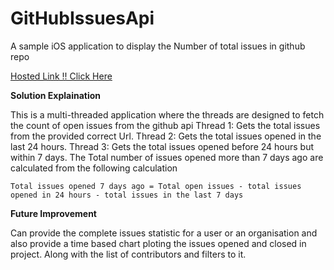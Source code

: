# GitHubIssuesApi
A sample iOS application to display the Number of total issues in github repo

[Hosted Link !! Click Here](https://appetize.io/app/3jdtwcgwyj6vvhda7532v4m6mm?device=iphone5s&scale=100&orientation=portrait&osVersion=9.2)

**Solution Explaination**

This is a multi-threaded application where the threads are designed to fetch the count of open issues from the github api
Thread 1: Gets the total issues from the provided correct Url.
Thread 2: Gets the total issues opened in the last 24 hours.
Thread 3: Gets the total issues opened before 24 hours but within 7 days.
The Total number of issues opened more than 7 days ago are calculated from the following calculation
```
Total issues opened 7 days ago = Total open issues - total issues opened in 24 hours - total issues in the last 7 days

```
**Future Improvement**

Can provide the complete issues statistic for a user or an organisation and also provide a time based chart ploting the issues opened and closed in project. Along with the list of contributors and filters to it.
